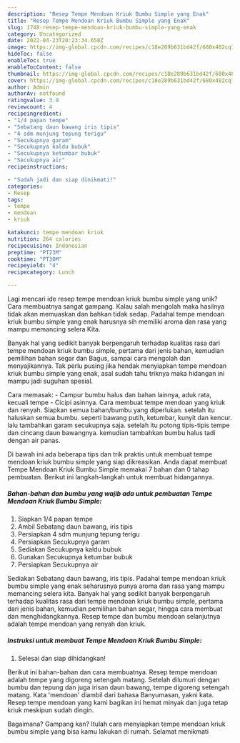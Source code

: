 ```yaml
---
description: "Resep Tempe Mendoan Kriuk Bumbu Simple yang Enak"
title: "Resep Tempe Mendoan Kriuk Bumbu Simple yang Enak"
slug: 1748-resep-tempe-mendoan-kriuk-bumbu-simple-yang-enak
category: Uncategorized
date: 2022-04-23T20:23:34.658Z
image: https://img-global.cpcdn.com/recipes/c18e289b631bd42f/680x482cq70/tempe-mendoan-kriuk-bumbu-simple-foto-resep-utama.jpg
hideToc: false
enableToc: true
enableTocContent: false
thumbnail: https://img-global.cpcdn.com/recipes/c18e289b631bd42f/680x482cq70/tempe-mendoan-kriuk-bumbu-simple-foto-resep-utama.jpg
cover: https://img-global.cpcdn.com/recipes/c18e289b631bd42f/680x482cq70/tempe-mendoan-kriuk-bumbu-simple-foto-resep-utama.jpg
author: Admin
authorAv: notfound
ratingvalue: 3.9
reviewcount: 4
recipeingredient:
- "1/4 papan tempe"
- "Sebatang daun bawang iris tipis"
- "4 sdm munjung tepung terigu"
- "Secukupnya garam"
- "Secukupnya kaldu bubuk"
- "Secukupnya ketumbar bubuk"
- "Secukupnya air"
recipeinstructions:

- "Sudah jadi dan siap dinikmati!"
categories:
- Resep
tags:
- tempe
- mendoan
- kriuk

katakunci: tempe mendoan kriuk 
nutrition: 264 calories
recipecuisine: Indonesian
preptime: "PT23M"
cooktime: "PT30M"
recipeyield: "4"
recipecategory: Lunch

---
```





Lagi mencari ide resep tempe mendoan kriuk bumbu simple yang unik? Cara membuatnya sangat gampang. Kalau salah mengolah maka hasilnya tidak akan memuaskan dan bahkan tidak sedap. Padahal tempe mendoan kriuk bumbu simple yang enak harusnya sih memiliki aroma dan rasa yang mampu memancing selera Kita.





Banyak hal yang sedikit banyak berpengaruh terhadap kualitas rasa dari tempe mendoan kriuk bumbu simple, pertama dari jenis bahan, kemudian pemilihan bahan segar dan Bagus, sampai cara mengolah dan menyajikannya. Tak perlu pusing jika hendak menyiapkan tempe mendoan kriuk bumbu simple yang enak,      asal sudah tahu triknya maka hidangan ini mampu jadi suguhan spesial.














Cara memasak: - Campur bumbu halus dan bahan lainnya, aduk rata, kecuali tempe - Cicipi asinnya. Cara membuat tempe mendoan yang kriuk dan renyah. Siapkan semua bahan/bumbu yang diperlukan. setelah itu haluskan semua bumbu. seperti bawang putih, ketumbar, kunyit dan kencur. lalu tambahkan garam secukupnya saja. setelah itu potong tipis-tipis tempe dan cincang daun bawangnya. kemudian tambahkan bumbu halus tadi dengan air panas.






Di bawah ini ada beberapa tips dan trik praktis untuk membuat tempe mendoan kriuk bumbu simple yang siap dikreasikan. Anda dapat membuat Tempe Mendoan Kriuk Bumbu Simple memakai 7 bahan dan 0 tahap pembuatan. Berikut ini langkah-langkah untuk membuat hidangannya.

<!--inarticleads1-->

##### Bahan-bahan dan bumbu yang wajib ada untuk pembuatan Tempe Mendoan Kriuk Bumbu Simple:

1. Siapkan 1/4 papan tempe
1. Ambil Sebatang daun bawang, iris tipis
1. Persiapkan 4 sdm munjung tepung terigu
1. Persiapkan Secukupnya garam
1. Sediakan Secukupnya kaldu bubuk
1. Gunakan Secukupnya ketumbar bubuk
1. Persiapkan Secukupnya air


Sediakan Sebatang daun bawang, iris tipis. Padahal tempe mendoan kriuk bumbu simple yang enak seharusnya punya aroma dan rasa yang mampu memancing selera kita. Banyak hal yang sedikit banyak berpengaruh terhadap kualitas rasa dari tempe mendoan kriuk bumbu simple, pertama dari jenis bahan, kemudian pemilihan bahan segar, hingga cara membuat dan menghidangkannya. Resep tempe dan bumbu mendoan selanjutnya adalah tempe mendoan yang renyah dan kriuk. 

<!--inarticleads2-->

##### Instruksi untuk membuat Tempe Mendoan Kriuk Bumbu Simple:


1. Selesai dan siap dihidangkan!

Berikut ini bahan-bahan dan cara membuatnya. Resep tempe mendoan adalah tempe yang digoreng setengah matang. Setelah dilumuri dengan bumbu dan tepung dan juga irisan daun bawang, tempe digoreng setengah matang. Kata &#39;mendoan&#39; diambil dari bahasa Banyumasan, yakni kata. Resep tempe mendoan yang kami bagikan ini hemat minyak dan juga tetap kriuk meskipun sudah dingin. 

Bagaimana? Gampang kan? Itulah cara menyiapkan tempe mendoan kriuk bumbu simple yang bisa kamu lakukan di rumah. Selamat menikmati
